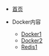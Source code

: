 * [首页](/)



* Docker内容
    * [Docker1](/docker/Docker.md)
    * [Docker2](/docker/Docker2.md)
    * [Redis1](/docker/Redis.md)